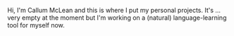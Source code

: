 Hi, I'm Callum McLean and this is where I put my personal projects. It's ... very empty at the moment but I'm working on a (natural) language-learning tool for myself now.
